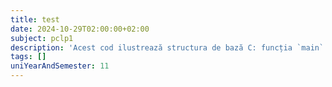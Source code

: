 ```yaml
---
title: test
date: 2024-10-29T02:00:00+02:00
subject: pclp1
description: 'Acest cod ilustrează structura de bază C: funcția `main` ca punct de intrare, includerea `stdio.h` pentru `printf` și afișarea textului în consolă, plus convenția de returnare a valorii 0 pentru succes.'
tags: []
uniYearAndSemester: 11
---
```


